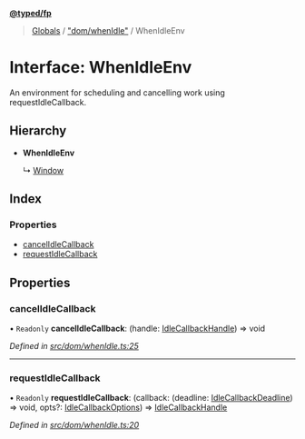 **[@typed/fp](../README.md)**

> [Globals](../globals.md) / ["dom/whenIdle"](../modules/_dom_whenidle_.md) / WhenIdleEnv

# Interface: WhenIdleEnv

An environment for scheduling and cancelling work using requestIdleCallback.

## Hierarchy

* **WhenIdleEnv**

  ↳ [Window](_dom_whenidle_.__global.window.md)

## Index

### Properties

* [cancelIdleCallback](_dom_whenidle_.whenidleenv.md#cancelidlecallback)
* [requestIdleCallback](_dom_whenidle_.whenidleenv.md#requestidlecallback)

## Properties

### cancelIdleCallback

• `Readonly` **cancelIdleCallback**: (handle: [IdleCallbackHandle](../modules/_dom_whenidle_.idlecallbackhandle.md)) => void

*Defined in [src/dom/whenIdle.ts:25](https://github.com/TylorS/typed-fp/blob/6ccb290/src/dom/whenIdle.ts#L25)*

___

### requestIdleCallback

• `Readonly` **requestIdleCallback**: (callback: (deadline: [IdleCallbackDeadline](../modules/_dom_whenidle_.md#idlecallbackdeadline)) => void, opts?: [IdleCallbackOptions](../modules/_dom_whenidle_.md#idlecallbackoptions)) => [IdleCallbackHandle](../modules/_dom_whenidle_.idlecallbackhandle.md)

*Defined in [src/dom/whenIdle.ts:20](https://github.com/TylorS/typed-fp/blob/6ccb290/src/dom/whenIdle.ts#L20)*
